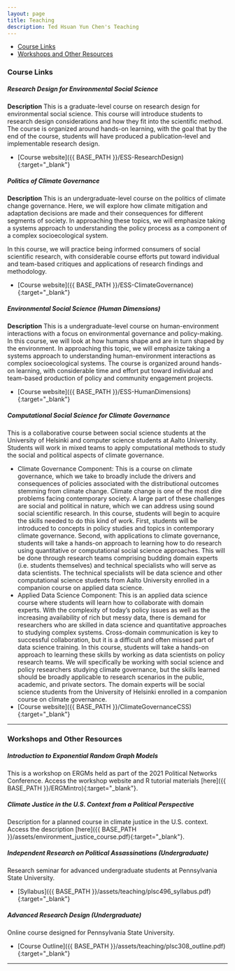 ```yaml
---
layout: page
title: Teaching
description: Ted Hsuan Yun Chen's Teaching
---
```


<div class="navbar navbar-static-top">
    <div class="navbar-inner">
        <ul class="nav pull-right">
			<li><a href="#Course Links">Course Links</a></li>
            <li><a href="#Workshops and Other Resources">Workshops and Other Resources</a></li>
        </ul>
    </div>
</div>

### <a name="Course Links"></a> Course Links

##### Research Design for Environmental Social Science
**Description** This is a graduate-level course on research design for environmental social science. This course will introduce students to research design considerations and how they fit into the scientific method. The course is organized around hands-on learning, with the goal that by the end of the course, students will have produced a publication-level and implementable research design.
- [Course website]({{ BASE_PATH }}/ESS-ResearchDesign){:target="_blank"}

##### Politics of Climate Governance
**Description** This is an undergraduate-level course on the politics of climate change governance. Here, we will explore how climate mitigation and adaptation decisions are made and their consequences for different segments of society. In approaching these topics, we will emphasize taking a systems approach to understanding the policy process as a component of a complex socioecological system.

In this course, we will practice being informed consumers of social scientific research, with considerable course efforts put toward individual and team-based critiques and applications of research findings and methodology.
- [Course website]({{ BASE_PATH }}/ESS-ClimateGovernance){:target="_blank"}

##### Environmental Social Science (Human Dimensions)
**Description** This is a undergraduate-level course on human-environment interactions with a focus on environmental governance and policy-making. In this course, we will look at how humans shape and are in turn shaped by the environment. In approaching this topic, we will emphasize taking a systems approach to understanding human-environment interactions as complex socioecological systems. The course is organized around hands-on learning, with considerable time and effort put toward individual and team-based production of policy and community engagement projects.
- [Course website]({{ BASE_PATH }}/ESS-HumanDimensions){:target="_blank"}

##### Computational Social Science for Climate Governance
This is a collaborative course between social science students at the University of Helsinki and computer science students at Aalto University. Students will work in mixed teams to apply computational methods to study the social and political aspects of climate governance.
- Climate Governance Component: This is a course on climate governance, which we take to broadly include the drivers and consequences of policies associated with the distributional outcomes stemming from climate change. Climate change is one of the most dire problems facing contemporary society. A large part of these challenges are social and political in nature, which we can address using sound social scientific research. In this course, students will begin to acquire the skills needed to do this kind of work. First, students will be introduced to concepts in policy studies and topics in contemporary climate governance. Second, with applications to climate governance, students will take a hands-on approach to learning how to do research using quantitative or computational social science approaches. This will be done through research teams comprising budding domain experts (i.e. students themselves) and technical specialists who will serve as data scientists. The technical specialists will be data science and other computational science students from Aalto University enrolled in a companion course on applied data science.
- Applied Data Science Component: This is an applied data science course where students will learn how to collaborate with domain experts. With the complexity of today’s policy issues as well as the increasing availability of rich but messy data, there is demand for researchers who are skilled in data science and quantitative approaches to studying complex systems. Cross-domain communication is key to successful collaboration, but it is a difficult and often missed part of data science training. In this course, students will take a hands-on approach to learning these skills by working as data scientists on policy research teams. We will specifically be working with social science and policy researchers studying climate governance, but the skills learned should be broadly applicable to research scenarios in the public, academic, and private sectors. The domain experts will be social science students from the University of Helsinki enrolled in a companion course on climate governance.
- [Course website]({{ BASE_PATH }}/ClimateGovernanceCSS){:target="_blank"}
----

### <a name="Workshops and Other Resources"></a> Workshops and Other Resources
##### Introduction to Exponential Random Graph Models
This is a workshop on ERGMs held as part of the 2021 Political Networks Conference. Access the workshop website and R tutorial materials [here]({{ BASE_PATH }}/ERGMintro){:target="_blank"}.

##### Climate Justice in the U.S. Context from a Political Perspective
Description for a planned course in climate justice in the U.S. context. Access the description [here]({{ BASE_PATH }}/assets/environment_justice_course.pdf){:target="_blank"}.

##### Independent Research on Political Assassinations (Undergraduate)
Research seminar for advanced undergraduate students at Pennsylvania State University.
- [Syllabus]({{ BASE_PATH }}/assets/teaching/plsc496_syllabus.pdf){:target="_blank"}

##### Advanced Research Design (Undergraduate)
Online course designed for Pennsylvania State University.
- [Course Outline]({{ BASE_PATH }}/assets/teaching/plsc308_outline.pdf){:target="_blank"}

---
